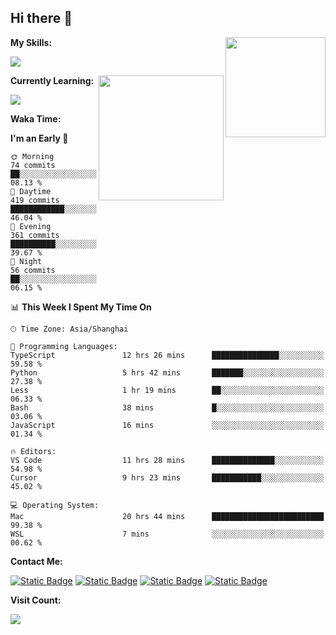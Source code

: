 ## Hi there 👋

<img height=160 align="right" src="https://s2.loli.net/2024/05/01/uw3cVq5TUCnhYLy.png" />

**My Skills:**
<p align="left">
  <a href="https://skillicons.dev">
    <img src="https://skillicons.dev/icons?i=git,docker,go,js,ts,react,vue,tailwind,electron,nextjs&perline=8" />
  </a>
</p>

<a href="https://github.com/anuraghazra/convoychat">
  <img height=200 align="right" src="https://stats.ronki.moe/api/top-langs?username=lonzzi&layout=compact&langs_count=8&card_width=320" />
</a>

**Currently Learning:**
<p align="left">
  <a href="https://skillicons.dev">
    <img src="https://skillicons.dev/icons?i=flutter,dart,py,rust&perline=8" />
  </a>
</p>

**Waka Time:**
<!--START_SECTION:waka-->
**I'm an Early 🐤** 

```text
🌞 Morning                74 commits          ██░░░░░░░░░░░░░░░░░░░░░░░   08.13 % 
🌆 Daytime                419 commits         ████████████░░░░░░░░░░░░░   46.04 % 
🌃 Evening                361 commits         ██████████░░░░░░░░░░░░░░░   39.67 % 
🌙 Night                  56 commits          ██░░░░░░░░░░░░░░░░░░░░░░░   06.15 % 
```


📊 **This Week I Spent My Time On** 

```text
🕑︎ Time Zone: Asia/Shanghai

💬 Programming Languages: 
TypeScript               12 hrs 26 mins      ███████████████░░░░░░░░░░   59.58 % 
Python                   5 hrs 42 mins       ███████░░░░░░░░░░░░░░░░░░   27.38 % 
Less                     1 hr 19 mins        ██░░░░░░░░░░░░░░░░░░░░░░░   06.33 % 
Bash                     38 mins             █░░░░░░░░░░░░░░░░░░░░░░░░   03.06 % 
JavaScript               16 mins             ░░░░░░░░░░░░░░░░░░░░░░░░░   01.34 % 

🔥 Editors: 
VS Code                  11 hrs 28 mins      ██████████████░░░░░░░░░░░   54.98 % 
Cursor                   9 hrs 23 mins       ███████████░░░░░░░░░░░░░░   45.02 % 

💻 Operating System: 
Mac                      20 hrs 44 mins      █████████████████████████   99.38 % 
WSL                      7 mins              ░░░░░░░░░░░░░░░░░░░░░░░░░   00.62 % 
```


<!--END_SECTION:waka-->

**Contact Me:**
<p>
  <a href="https://space.bilibili.com/13424328"><img alt="Static Badge" src="https://img.shields.io/badge/bilibili-ColourCode?style=flat-square&logo=bilibili&color=%23fb7299"></a>
  <a href="https://github.com/lonzzi"><img alt="Static Badge" src="https://img.shields.io/badge/GitHub-ColourCode?style=flat-square&logo=GitHub&color=%23555555"></a>
  <a href="https://twitter.com/lonzzi102"><img alt="Static Badge" src="https://img.shields.io/badge/X-ColourCode?style=flat-square&logo=x&color=%231D9BF0"></a>
  <a href="https://t.me/ronkimoe"><img alt="Static Badge" src="https://img.shields.io/badge/telegram-ColourCode?style=flat-square&logo=telegram&color=%23ED1965"></a>
</p>

**Visit Count:**
<p>
  <img src="https://count.ronki.moe/github:lonzzi?theme=rule34&render=pixelated">
</p>
